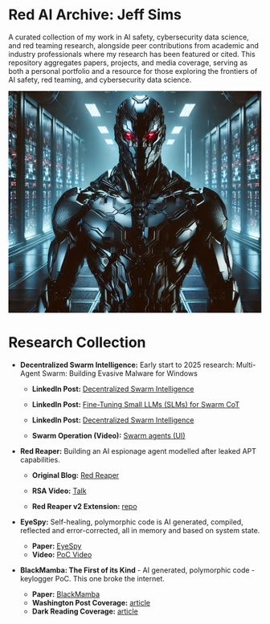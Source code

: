 # Red AI Archive: Jeff Sims
A curated collection of my work in AI safety, cybersecurity data science, and red teaming research, alongside peer contributions from academic and industry professionals where my research has been featured or cited. This repository aggregates papers, projects, and media coverage, serving as both a personal portfolio and a resource for those exploring the frontiers of AI safety, red teaming, and cybersecurity data science. 

![](research_collection/images/repo.png)


# Research Collection
- **Decentralized Swarm Intelligence:** Early start to 2025 research: Multi-Agent Swarm: Building Evasive Malware for Windows

    - **LinkedIn Post:** [Decentralized Swarm Intelligence]( https://www.linkedin.com/posts/jeff-sims-1337-revolution_ai-informationsecurity-blueteam-activity-7274116703746146304-zlWN?utm_source=share&utm_medium=member_desktop "View the early PoC research")

    - **LinkedIn Post:** [Fine-Tuning Small LLMs (SLMs) for Swarm CoT]( https://www.linkedin.com/posts/jeff-sims-1337-revolution_ai-informationsecurity-blueteam-activity-7278478474330181632-25JZ?utm_source=share&utm_medium=member_desktop "View the early PoC research")

    - **LinkedIn Post:** [Decentralized Swarm Intelligence]( https://www.linkedin.com/posts/jeff-sims-1337-revolution_ai-informationsecurity-blueteam-activity-7274573269305896961-L-KV?utm_source=share&utm_medium=member_desktop "View the early PoC research")

    - **Swarm Operation (Video):** [Swarm agents (UI)]( https://youtu.be/mjZWrONCiKg?si=wLa9txjt6ohIJp21 "View the RSA talk Red Reaper project")

- **Red Reaper:** Building an AI espionage agent modelled after leaked APT capabilities.

    - **Original Blog:** [Red Reaper](https://www.cybermongol.ca/frontier-research/red-reaper-building-an-ai-espionage-agent "View the original blog Red Reaper project")

    - **RSA Video:** [Talk](https://www.youtube.com/watch?v=hg2TqcklVg4&t=29s "View the RSA talk Red Reaper project")

    - **Red Reaper v2 Extension:** [repo](https://github.com/AI-Voodoo/Red_Reaper_v2 "View an extension of the Red Reaper project")

- **EyeSpy:** Self-healing, polymorphic code is AI generated, compiled, reflected and error-corrected, all in memory and based on system state.

    - **Paper:** [EyeSpy](https://www.hyas.com/hubfs/HYAS_EyeSpy_Proof_of_Concept.pdf "View the EyeSpy project")
    - **Video:** [PoC Video](https://www.hyas.com/eyespy-proof-of-concept-demo-video "View EyeSpy PoC Video")
- **BlackMamba: The First of its Kind** - AI generated, polymorphic code - keylogger PoC. This one broke the internet.

    - **Paper:** [BlackMamba](https://www.hyas.com/hubfs/Downloadable%20Content/HYAS-AI-Augmented-Cyber-Attack-WP-1.1.pdf?utm_campaign=2023_Content&utm_medium=email&_hsmi=249035001&utm_content=249035001&utm_source=hs_automation "View the BlackMamba project")
    - **Washington Post Coverage:** [article]( https://www.washingtonpost.com/technology/2023/05/11/hacking-ai-cybersecurity-future/ "View article")
    - **Dark Reading Coverage:** [article]( https://www.darkreading.com/endpoint-security/ai-blackmamba-keylogging-edr-security "View article")

